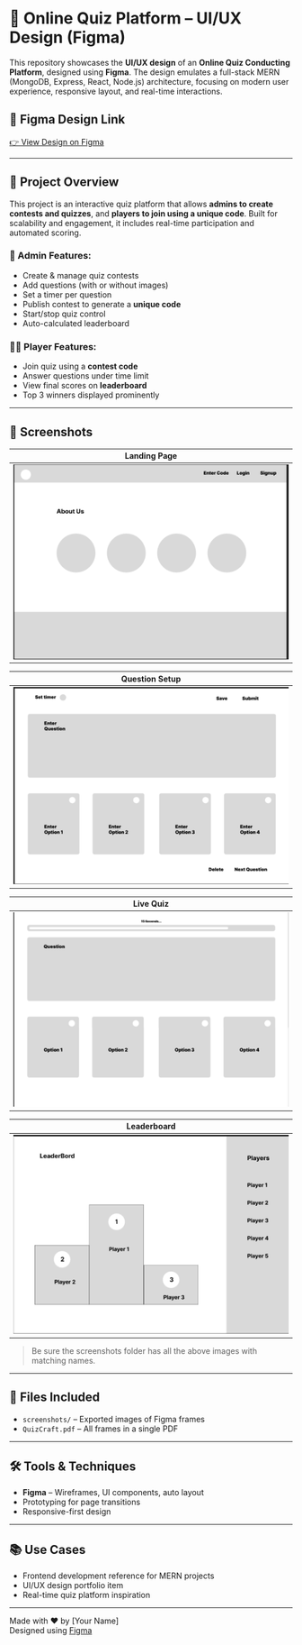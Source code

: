 # 🧠 Online Quiz Platform – UI/UX Design (Figma)

This repository showcases the **UI/UX design** of an **Online Quiz Conducting Platform**, designed using **Figma**. The design emulates a full-stack MERN (MongoDB, Express, React, Node.js) architecture, focusing on modern user experience, responsive layout, and real-time interactions.

## 🔗 Figma Design Link
[👉 View Design on Figma](https://www.figma.com/design/jJdcxkUbm5AtgyBcTWCdi5/MernStack?node-id=0-1&t=pPgSebDlx8ykZ2nL-1)

---

## 🧩 Project Overview

This project is an interactive quiz platform that allows **admins to create contests and quizzes**, and **players to join using a unique code**. Built for scalability and engagement, it includes real-time participation and automated scoring.

### 👤 Admin Features:
- Create & manage quiz contests
- Add questions (with or without images)
- Set a timer per question
- Publish contest to generate a **unique code**
- Start/stop quiz control
- Auto-calculated leaderboard

### 🙋‍♂️ Player Features:
- Join quiz using a **contest code**
- Answer questions under time limit
- View final scores on **leaderboard**
- Top 3 winners displayed prominently

---

## 📸 Screenshots

| Landing Page | 
|--------------|
| ![Landing](screenshots/landing.png) | 

| Question Setup | 
|--------------|
![Create Quiz](screenshots/create-quiz.png)  | 

| Live Quiz |
|--------------|
![Quiz](screenshots/live-quiz.png) | 

| Leaderboard |
|--------------|
![Leaderboard](screenshots/leaderboard.png) |

> Be sure the screenshots folder has all the above images with matching names.

---

## 📁 Files Included
- `screenshots/` – Exported images of Figma frames
- `QuizCraft.pdf` – All frames in a single PDF

---

## 🛠️ Tools & Techniques
- **Figma** – Wireframes, UI components, auto layout
- Prototyping for page transitions
- Responsive-first design

---

## 📚 Use Cases
- Frontend development reference for MERN projects
- UI/UX design portfolio item
- Real-time quiz platform inspiration

---

Made with ❤️ by [Your Name]  
Designed using [Figma](https://www.figma.com)

